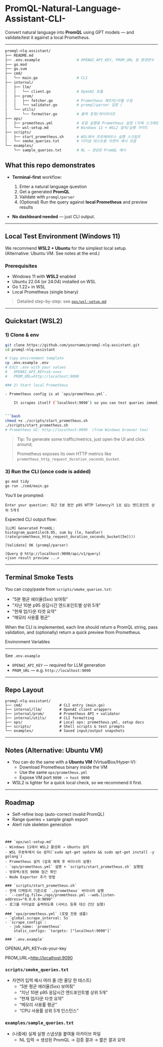 # PromQL-Natural-Language-Assistant-CLI-
 Convert natural language into **PromQL** using GPT models — and validate/test it against a local Prometheus.

---
```bash
promql-nlq-assistant/
├── README.md
├── .env.example                 # OPENAI_API_KEY, PROM_URL 등 환경변수
├── go.mod
├── go.sum
├── cmd/
│   └── main.go                  # CLI 
├── internal/
│   ├── llm/
│   │   └── client.go            # OpenAI 호출
│   ├── prom/
│   │   ├── fetcher.go           # Prometheus 메트릭/라벨 수집 
│   │   └── validator.go         # promql/parser 검증 (
│   └── utils/
│       └── formatter.go         # 출력 포맷/하이라이트 
├── ops/
│   ├── prometheus.yml           # 로컬 실행용 Prometheus 설정 (자체 스크래핑+기본 타겟)
│   └── wsl-setup.md             # Windows 11 + WSL2 설치/실행 가이드
├── scripts/
│   ├── start_prometheus.sh      # WSL에서 프로메테우스 실행 스크립트
│   └── smoke_queries.txt        # 터미널 테스트용 자연어 예시 모음
└── examples/
    └── sample_queries.txt       # NL → 생성된 PromQL 예시
```



 ##  What this repo demonstrates
- **Terminal-first** workflow:
  1) Enter a natural language question
  2) Get a generated **PromQL**
  3) Validate with `promql/parser`
  4) (Optional) Run the query against **local Prometheus** and preview results

- **No dashboard needed** — just CLI output.

---

##  Local Test Environment (Windows 11)
We recommend **WSL2 + Ubuntu** for the simplest local setup.  
(Alternative: Ubuntu VM. See notes at the end.)

### Prerequisites
- Windows 11 with **WSL2** enabled
- Ubuntu 22.04 (or 24.04) installed on WSL
- Go 1.22+ in WSL
- Local Prometheus (single binary)

> Detailed step-by-step: see [`ops/wsl-setup.md`](./ops/wsl-setup.md)

---

##  Quickstart (WSL2)

### 1) Clone & env
```bash
git clone https://github.com/yourname/promql-nlq-assistant.git
cd promql-nlq-assistant

# Copy environment template
cp .env.example .env
# Edit .env with your values
#   OPENAI_API_KEY=sk-xxxx
#   PROM_URL=http://localhost:9090

### 2) Start local Prometheus

- Prometheus config is at `ops/prometheus.yml`.
    
    It scrapes itself (`localhost:9090`) so you can test queries immediately.
    

```bash
chmod +x ./scripts/start_prometheus.sh
./scripts/start_prometheus.sh
# Prometheus UI: http://localhost:9090  (from Windows browser too)
```

> Tip: To generate some traffic/metrics, just open the UI and click around;
> 
> 
> Prometheus exposes its own HTTP metrics like `prometheus_http_request_duration_seconds_bucket`.
> 

### 3) Run the CLI (once code is added)

```bash
go mod tidy
go run ./cmd/main.go
```

You’ll be prompted:

```
Enter your question: 최근 5분 동안 p95 HTTP latency가 1초 넘는 엔드포인트 상위 5개ㅔ
```

Expected CLI output flow:

```
[LLM] Generated PromQL:
histogram_quantile(0.95, sum by (le, handler) (rate(prometheus_http_request_duration_seconds_bucket[5m])))

[Validate] OK (promql/parser)

[Query @ http://localhost:9090/api/v1/query]
<json result preview ...>

```

---

## Terminal Smoke Tests

You can copy/paste from `scripts/smoke_queries.txt`:

- "5분 평균 에러율(5xx) 보여줘"
- "지난 10분 p95 응답시간 엔드포인트별 상위 5개"
- "현재 업/다운 타겟 요약"
- "메모리 사용률 평균"

When the CLI is implemented, each line should return a PromQL string, pass validation, and (optionally) return a quick preview from Prometheus.

 Environment Variables

---

See `.env.example`

- `OPENAI_API_KEY` — required for LLM generation
- `PROM_URL` — e.g. `http://localhost:9090`

---

## Repo Layout

```
promql-nlq-assistant/
├── cmd/                 # CLI entry (main.go)
├── internal/llm/        # OpenAI client wrappers
├── internal/prom/       # Prometheus API + validator
├── internal/utils/      # CLI formatting
├── ops/                 # Local ops: prometheus.yml, setup docs
├── scripts/             # Shell scripts & test prompts
└── examples/            # Saved input/output snapshots
```

---

## Notes (Alternative: Ubuntu VM)

- You can do the same with a **Ubuntu VM** (VirtualBox/Hyper-V):
    - Download Prometheus binary inside the VM
    - Use the same `ops/prometheus.yml`
    - Expose VM port `9090 -> host 9090`
- WSL2 is lighter for a quick local check, so we recommend it first.

---

## Roadmap

- Self-refine loop (auto-correct invalid PromQL)
- Range queries + sample graph export
- Alert rule skeleton generation

```


### `ops/wsl-setup.md`
- Windows 11에서 WSL2 활성화 → Ubuntu 설치
- WSL 우분투에서 Go 설치(`sudo apt-get update && sudo apt-get install -y golang`)
- Prometheus 설치 (압축 해제 후 바이너리 실행)
- `ops/prometheus.yml` 설명 + `scripts/start_prometheus.sh` 실행법
- 방화벽/포트 9090 접근 확인 
- Node Exporter 추가 방법

### `scripts/start_prometheus.sh`
- 현재 디렉토리 기준으로 `./prometheus` 바이너리 실행
- `--config.file=./ops/prometheus.yml --web.listen-address="0.0.0.0:9090"`
- 로그를 터미널로 출력하도록 (서비스 등록 대신 간단 실행)

### `ops/prometheus.yml` (로컬 전용 샘플)
- `global.scrape_interval: 5s`
- `scrape_configs`:
  - job_name: `prometheus`
    static_configs: `targets: ["localhost:9090"]`

### `.env.example`

```

OPENAI_API_KEY=sk-your-key

PROM_URL=[http://localhost:9090](http://localhost:9090/)


### `scripts/smoke_queries.txt`
- 자연어 입력 예시 여러 줄 (한 줄당 한 테스트)
  - “5분 평균 에러율(5xx) 보여줘”
  - “지난 10분 p95 응답시간 엔드포인트별 상위 5개”
  - “현재 업/다운 타겟 요약”
  - “메모리 사용률 평균”
  - “CPU 사용률 상위 5개 인스턴스”

### `examples/sample_queries.txt`
- (나중에) 실제 실행 스냅샷을 붙여둘 아카이브 파일  
  - NL 입력 → 생성된 PromQL → 검증 결과 → 짧은 결과 요약

















